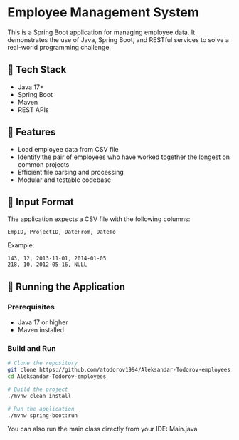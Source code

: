 # Employee Management System

This is a Spring Boot application for managing employee data. It demonstrates the use of Java, Spring Boot, and RESTful services to solve a real-world programming challenge.

## 🧰 Tech Stack

- Java 17+
- Spring Boot
- Maven
- REST APIs

## 🚀 Features

- Load employee data from CSV file
- Identify the pair of employees who have worked together the longest on common projects
- Efficient file parsing and processing
- Modular and testable codebase


## 📂 Input Format

The application expects a CSV file with the following columns:
```
EmpID, ProjectID, DateFrom, DateTo
```

Example:
```
143, 12, 2013-11-01, 2014-01-05
218, 10, 2012-05-16, NULL
```


## 🧪 Running the Application

### Prerequisites

- Java 17 or higher
- Maven installed

### Build and Run

```bash
# Clone the repository
git clone https://github.com/atodorov1994/Aleksandar-Todorov-employees.git
cd Aleksandar-Todorov-employees

# Build the project
./mvnw clean install

# Run the application
./mvnw spring-boot:run
```
You can also run the main class directly from your IDE:
Main.java








